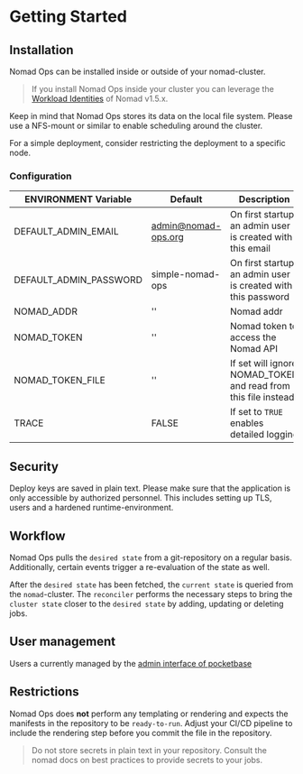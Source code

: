 # Getting Started

## Installation

Nomad Ops can be installed inside or outside of your nomad-cluster.

> If you install Nomad Ops inside your cluster you can leverage the [Workload Identities](https://developer.hashicorp.com/nomad/docs/concepts/workload-identity) of Nomad v1.5.x.

Keep in mind that Nomad Ops stores its data on the local file system. Please use a NFS-mount or similar to enable scheduling around the cluster.

For a simple deployment, consider restricting the deployment to a specific node.

### Configuration 

| ENVIRONMENT Variable   | Default             | Description                                                    |
| ---------------------- | ------------------- | -------------------------------------------------------------- |
| DEFAULT_ADMIN_EMAIL    | admin@nomad-ops.org | On first startup an admin user is created with this email      |
| DEFAULT_ADMIN_PASSWORD | simple-nomad-ops    | On first startup an admin user is created with this password   |
| NOMAD_ADDR             | ''                  | Nomad addr                                                     |
| NOMAD_TOKEN            | ''                  | Nomad token to access the Nomad API                            |
| NOMAD_TOKEN_FILE       | ''                  | If set will ignore NOMAD_TOKEN and read from this file instead |
| TRACE                  | FALSE               | If set to `TRUE` enables detailed logging                      |

## Security

Deploy keys are saved in plain text. Please make sure that the application is only accessible by authorized personnel. This includes setting up TLS, users and a hardened runtime-environment.

## Workflow

Nomad Ops pulls the `desired state` from a git-repository on a regular basis. Additionally, certain events trigger a re-evaluation of the state as well.

After the `desired state` has been fetched, the `current state` is queried from the `nomad`-cluster. The `reconciler` performs the necessary steps to bring the `cluster state` closer to the `desired state` by adding, updating or deleting jobs.

## User management

Users a currently managed by the [admin interface of pocketbase](https://pocketbase.io/docs/)

## Restrictions

Nomad Ops does **not** perform any templating or rendering and expects the manifests in the repository to be `ready-to-run`. Adjust your CI/CD pipeline to include the rendering step before you commit the file in the repository. 

> Do not store secrets in plain text in your repository. Consult the nomad docs on best practices to provide secrets to your jobs.
